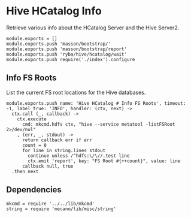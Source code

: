 
# Hive HCatalog Info

Retrieve various info about the HCatalog Server and the Hive Server2.

    module.exports = []
    module.exports.push 'masson/bootstrap/'
    module.exports.push 'masson/bootstrap/report'
    module.exports.push 'ryba/hive/hcatalog/wait'
    module.exports.push require('./index').configure

## Info FS Roots

List the current FS root locations for the Hive databases.

    module.exports.push name: 'Hive HCatalog # Info FS Roots', timeout: -1, label_true: 'INFO', handler: (ctx, next) ->
      ctx.call (_, callback) ->
        ctx.execute
          cmd: mkcmd.hdfs ctx, "hive --service metatool -listFSRoot 2>/dev/nul"
        , (err, _, stdout) ->
          return callback err if err
          count = 0
          for line in string.lines stdout
            continue unless /^hdfs:\/\//.test line
            ctx.emit 'report', key: "FS Root #{++count}", value: line
          callback null, true
      .then next

## Dependencies

    mkcmd = require '../../lib/mkcmd'
    string = require 'mecano/lib/misc/string'
